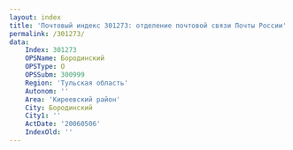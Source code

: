 ```yaml
---
layout: index
title: 'Почтовый индекс 301273: отделение почтовой связи Почты России'
permalink: /301273/
data:
    Index: 301273
    OPSName: Бородинский
    OPSType: О
    OPSSubm: 300999
    Region: 'Тульская область'
    Autonom: ''
    Area: 'Киреевский район'
    City: Бородинский
    City1: ''
    ActDate: '20060506'
    IndexOld: ''
---
```

